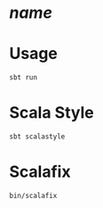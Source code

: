 $name$
==================

# Usage

```
sbt run
```

# Scala Style

```
sbt scalastyle
```

# Scalafix

```
bin/scalafix
```
